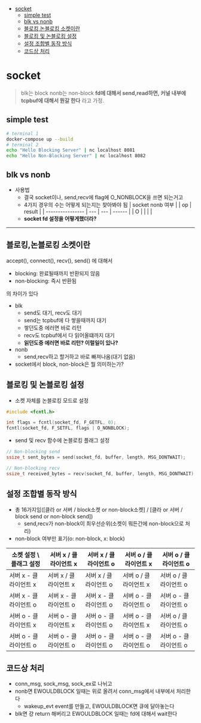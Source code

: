 - [socket](#socket)
  - [simple test](#simple-test)
  - [blk vs nonb](#blk-vs-nonb)
  - [블로킹,논블로킹 소켓이란](#블로킹논블로킹-소켓이란)
  - [블로킹 및 논블로킹 설정](#블로킹-및-논블로킹-설정)
  - [설정 조합별 동작 방식](#설정-조합별-동작-방식)
  - [코드상 처리](#코드상-처리)


# socket

> blk는 block
> nonb는 non-block
> **fd에 대해서 send,read하면, 커널 내부에 tcpbuf에 대해서 뭔갈 한다** 라고 가정.

## simple test

```bash
# terminal 1
docker-compose up --build
# terminal 2
echo "Hello Blocking Server" | nc localhost 8081
echo "Hello Non-Blocking Server" | nc localhost 8082
```

## blk vs nonb


- 사용법
  - 결국 socket이나, send,recv에 flag에 O_NONBLOCK을 쓰면 되는거고
  - 4가지 경우의 수는 어떻게 되는지는 찾아봐야 됨
  | socket nonb 여부 |     | op  | result |
  | ---------------- | --- | --- | ------ |
  | O                |     |     |        |
  - **socket fd 설정을 어떻게했더라?**

---

## 블로킹,논블로킹 소켓이란

accept(), connect(), recv(), send() 에 대해서

- blocking: 완료될때까지 반환되지 않음
- non-blocking: 즉시 반환됨

의 차이가 있다

- blk
  - send도 대기, recv도 대기
  - send는 tcpbuf에 다 쌓을때까지 대기
  - 쌓던도중 에러면 바로 리턴
  - recv도 tcpbuf에서 다 읽어올떄까지 대기
  - **읽던도중 에러면 바로 리턴? 이럴일이 있나?**
- nonb
  - send,recv하고 할거하고 바로 빠져나옴(대기 없음)
- socket에서 block, non-block은 뭘 의미하는가?

## 블로킹 및 논블로킹 설정

- 소켓 자체를 논블로킹 모드로 설정

```c
#include <fcntl.h>

int flags = fcntl(socket_fd, F_GETFL, 0);
fcntl(socket_fd, F_SETFL, flags | O_NONBLOCK);
```

- send 및 recv 함수에 논블로킹 플래그 설정

```c
// Non-blocking send
ssize_t sent_bytes = send(socket_fd, buffer, length, MSG_DONTWAIT);

// Non-blocking recv
ssize_t received_bytes = recv(socket_fd, buffer, length, MSG_DONTWAIT);
```


## 설정 조합별 동작 방식

- 총 16가지임([클라 or 서버 / block소켓 or non-block소켓] / [클라 or 서버 / block send or non-block send])
  - send,recv가 non-block이 최우선순위(소켓이 뭐든간에 non-block으로 처리)
- non-block 여부만 표기(o: non-block, x: block)

| 소켓 설정 \ 플래그 설정 | 서버 x / 클라이언트 x | 서버 x / 클라이언트 o | 서버 o / 클라이언트 x | 서버 o / 클라이언트 o |
| ----------------------- | --------------------- | --------------------- | --------------------- | --------------------- |
| 서버 x - 클라이언트 x   | 서버 x / 클라이언트 x | 서버 x / 클라이언트 o | 서버 o / 클라이언트 x | 서버 o / 클라이언트 o |
| 서버 x - 클라이언트 o   | 서버 x - 클라이언트 o | 서버 x - 클라이언트 o | 서버 o - 클라이언트 o | 서버 o - 클라이언트 o |
| 서버 o - 클라이언트 x   | 서버 o - 클라이언트 x | 서버 o - 클라이언트 o | 서버 o - 클라이언트 x | 서버 o / 클라이언트 o |
| 서버 o - 클라이언트 o   | 서버 o - 클라이언트 o | 서버 o - 클라이언트 o | 서버 o - 클라이언트 o | 서버 o - 클라이언트 o |

## 코드상 처리

- conn_msg, sock_msg, sock_ex로 나뉘고
- nonb면 EWOULDBLOCK 일때는 위로 올려서 conn_msg에서 내부에서 처리한다
  - wakeup_evt event를 만들고, EWOULDBLOCK면 큐에 달아놓는다
- blk면 걍 return 해버리고 EWOULDBLOCK 일때는 fd에 대해서 wait한다
